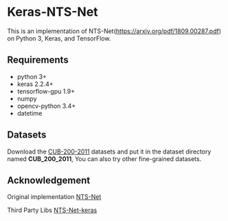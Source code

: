 # Keras-NTS-Net
This is an implementation of NTS-Net(https://arxiv.org/pdf/1809.00287.pdf) on Python 3, Keras, and TensorFlow.

## Requirements
- python 3+
- keras 2.2.4+
- tensorflow-gpu 1.9+
- numpy
- opencv-python 3.4+
- datetime

## Datasets
Download the [CUB-200-2011](http://www.vision.caltech.edu/visipedia-data/CUB-200-2011/CUB_200_2011.tgz) datasets and put it in the dataset directory named **CUB_200_2011**, You can also try other fine-grained datasets.

## Acknowledgement
Original implementation
[NTS-Net](https://github.com/yangze0930/NTS-Net)

Third Party Libs
[NTS-Net-keras](https://github.com/He-Jian/NTS-Net-keras)
